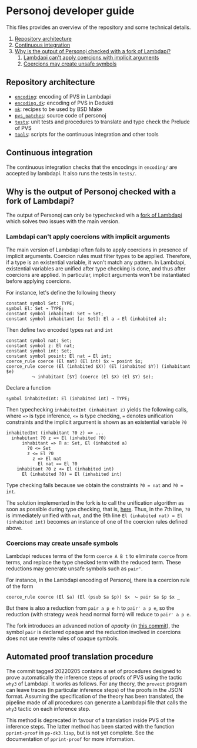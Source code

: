# Personoj developer guide

This files provides an overview of the repository and some technical details.

1. [Repository architecture](#repository-architecture)
2. [Continuous integration](#continuous-integration)
3. [Why is the output of Personoj checked with a fork of Lambdapi?](#why-is-the-output-of-personoj-checked-with-a-fork-of-Lambdapi?)
   1. [Lambdapi can't apply coercions with implicit arguments](#lambdapi-cant-apply-coercions-with-implicit-arguments)
	 2. [Coercions may create unsafe symbols](#coercions-may-create-unsafe-symbols)

## Repository architecture

- [`encoding`](encoding/): encoding of PVS in Lambdapi
- [`encoding.dk`](encoding.dk/): encoding of PVS in Dedukti
- [`mk`](mk/): recipes to be used by BSD Make
- [`pvs_patches`](pvs_patches/): source code of personoj
- [`tests`](tests/): unit tests and procedures to translate and type check the Prelude of
	PVS
- [`tools`](tools/): scripts for the continuous integration and other tools

## Continuous integration

The continuous integration checks that the encodings in `encoding/` are
accepted by lambdapi. It also runs the tests in `tests/`.

## Why is the output of Personoj checked with a fork of Lambdapi?

The output of Personoj can only be typechecked wih a [fork of
Lambdapi](https://github.com/gabrielhdt/lambdapi/tree/coercions)
which solves two issues with the main version.

### Lambdapi can't apply coercions with implicit arguments

The main version of Lambdapi often fails to apply coercions in presence of
implicit arguments. Coercion rules must filter types to be applied.
Therefore, if a type is an existential variable, it won't match any pattern.
In Lambdapi, existential variables are unified after type checking is
done, and thus after coercions are applied.
In particular, implicit arguments won't be instantiated before applying
coercions.

For instance, let's define the following theory
```lp
constant symbol Set: TYPE;
symbol El: Set → TYPE;
constant symbol inhabited: Set → Set;
constant symbol inhabitant [a: Set]: El a → El (inhabited a);
```
Then define two encoded types `nat` and `int`
```lp
constant symbol nat: Set;
constant symbol z: El nat;
constant symbol int: Set;
constant symbol posint: El nat → El int;
coerce_rule coerce (El nat) (El int) $x ↪ posint $x;
coerce_rule coerce (El (inhabited $X)) (El (inhabited $Y)) (inhabitant $e)
          ↪ inhabitant [$Y] (coerce (El $X) (El $Y) $e);
```
Declare a function
```lp
symbol inhabitedInt: El (inhabited int) → TYPE;
```
Then typechecking `inhabitedInt (inhabitant z)` yields the following calls,
where `=>` is type inference, `<=` is type checking, `=` denotes unification
constraints and the implicit argument is shown as an existential variable `?0`
```
inhabitedInt (inhabitant ?0 z) => ...
  inhabitant ?0 z => El (inhabited ?0)
	  inhabitant => Π a: Set, El (inhabited a)
		?0 <= Set
		z <= El ?0
		  z => El nat
			El nat == El ?0
	inhabitant ?0 z <= El (inhabited int)
	  El (inhabited ?0) = El (inhabited int)
```
Type checking fails because we obtain the constraints
`?0 = nat` and `?0 = int`.

The solution implemented in the fork is to call the unification algorithm
as soon as possible during type checking, that is,
[here](https://github.com/gabrielhdt/lambdapi/blob/e08034dea099262594c2493c7c4587ac9f396a1e/src/core/infer.ml#L65).
Thus, in the 7th line, `?0` is immediately unified with `nat`,
and the 9th line `El (inhabited nat) = El (inhabited int)` becomes an instance
of one of the coercion rules defined above.

### Coercions may create unsafe symbols

Lambdapi reduces terms of the form `coerce A B t` to eliminate `coerce` from
terms, and replace the type checked term with the reduced term.
These reductions may generate unsafe symbols such as `pair'`.

For instance, in the Lambdapi encoding of Personoj, there is a coercion rule of
the form
```lp
coerce_rule coerce (El $a) (El (psub $a $p)) $x  ↪ pair $a $p $x _
```
But there is also a reduction from `pair a p e h` to `pair' a p e`,
so the reduction (with strategy weak head normal form) will reduce to `pair' a
p e`.

The fork introduces an advanced notion of *opacity* (in [this
commit](https://github.com/gabrielhdt/lambdapi/commit/ef819fa932f39247d159fe202979cf6a44a9f516)),
the symbol `pair` is declared opaque and the reduction involved in coercions
does not use rewrite rules of opaque symbols.

## Automated proof translation procedure

The commit tagged 20220205 contains a set of procedures designed to prove
automatically the inference steps of proofs of PVS using the tactic `why3` of
Lambdapi.
It works as follows. For any theory, the `proveit` program can leave traces (in
particular inference steps) of the proofs in the JSON format.
Assuming the specification of the theory has been translated,
the pipeline made of all procedures can generate a Lambdapi file that
calls the `why3` tactic on each inference step.

This method is deprecated in favour of a translation inside PVS of the
inference steps. The latter method has been started with the function
`pprint-proof` in `pp-dk3.lisp`, but is not yet complete.
See the documentation of `pprint-proof` for more information.
